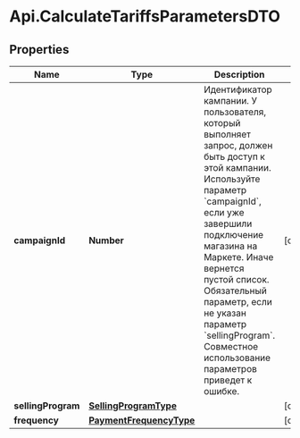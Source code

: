 # Api.CalculateTariffsParametersDTO

## Properties

Name | Type | Description | Notes
------------ | ------------- | ------------- | -------------
**campaignId** | **Number** | Идентификатор кампании. У пользователя, который выполняет запрос, должен быть доступ к этой кампании.  Используйте параметр &#x60;campaignId&#x60;, если уже завершили подключение магазина на Маркете. Иначе вернется пустой список.  Обязательный параметр, если не указан параметр &#x60;sellingProgram&#x60;. Совместное использование параметров приведет к ошибке.  | [optional] 
**sellingProgram** | [**SellingProgramType**](SellingProgramType.md) |  | [optional] 
**frequency** | [**PaymentFrequencyType**](PaymentFrequencyType.md) |  | [optional] 


